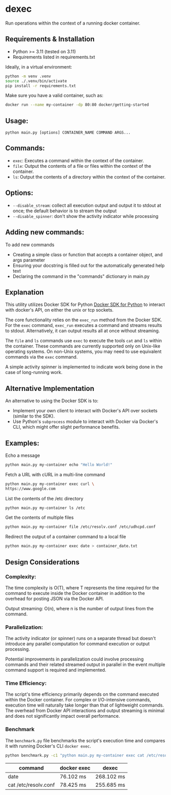 # dexec
Run operations within the context of a running docker container.

## Requirements & Installation
* Python >= 3.11 (tested on 3.11)
* Requirements listed in requirements.txt

Ideally, in a virtual environment:
```bash
python -m venv .venv
source ./.venv/bin/activate
pip install -r requirements.txt
```

Make sure you have a valid container, such as:
```bash
docker run --name my-container -dp 80:80 docker/getting-started 
```

## Usage:
`python main.py [options] CONTAINER_NAME COMMAND ARGS...`

## Commands:
  * `exec`: Executes a command within the context of the container.
  * `file`: Output the contents of a file or files within the context of the container.
  * `ls`: Output the contents of a directory within the context of the container.

## Options:
* `--disable_stream`: collect all execution output and output it to stdout at once; the default behavior is to stream the output
* `--disable_spinner`: don't show the activity indicator while processing

## Adding new commands:
To add new commands
* Creating a simple class or function that accepts a container object, and args parameter
* Ensuring your docstring is filled out for the automatically generated help text
* Declaring the command in the "commands" dictionary in main.py

## Explanation
This utility utilizes Docker SDK for Python [Docker SDK for Python](https://github.com/docker/docker-py) to interact with docker's API, on either the unix or tcp sockets. 

The core functionality relies on the `exec_run` method from the Docker SDK. For the `exec` command, `exec_run` executes a command and streams results to stdout. Alternatively, it can output results all at once without streaming.

The `file` and `ls` commands use `exec` to execute the tools `cat` and `ls` within the container. These commands are currently supported only on Unix-like operating systems. On non-Unix systems, you may need to use equivalent commands via the `exec` command.


A simple activity spinner is implemented to indicate work being done in the case of long-running work.

## Alternative Implementation
An alternative to using the Docker SDK is to:

* Implement your own client to interact with Docker's API over sockets (similar to the SDK).
* Use Python's `subprocess` module to interact with Docker via Docker's CLI, which might offer slight performance benefits.


## Examples:
Echo a message
```bash
python main.py my-container echo "Hello World!"
```

Fetch a URL with cURL in a multi-line command
```bash
python main.py my-container exec curl \
https://www.google.com
```

List the contents of the /etc directory
```bash
python main.py my-container ls /etc
```

Get the contents of multiple files
```bash
python main.py my-container file /etc/resolv.conf /etc/udhcpd.conf
```

Redirect the output of a container command to a local file
```bash
python main.py my-container exec date > container_date.txt
```

## Design Considerations
### Complexity:
The time complexity is O(T), where T represents the time required for the command to execute inside the Docker container in addition to the overhead for posting JSON via the Docker API.

Output streaming: O(n), where n is the number of output lines from the command.

### Parallelization:

The activity indicator (or spinner) runs on a separate thread but doesn't introduce any parallel computation for command
execution or output processing.

Potential improvements in parallelization could involve processing commands and their related streamed output in parallel
in the event multiple command support is required and implemented.


### Time Efficiency:

The script's time efficiency primarily depends on the command executed within the Docker container. For complex or I/O-intensive commands, execution time will naturally take longer than that of lightweight commands. The overhead from Docker API interactions and output streaming is minimal and does not significantly impact overall performance.

### Benchmark
The `benchmark.py` file benchmarks the script's execution time and compares it with running Docker's CLI `docker exec`.

```bash
python benchmark.py -c1 "python main.py my-container exec cat /etc/resolv.conf" -c2 "docker exec my-container cat /etc/resolv.conf"
```

| command              | docker exec | dexec      |
|----------------------|-------------|------------|
| date                 | 76.102 ms   | 268.102 ms |
| cat /etc/resolv.conf | 78.425 ms   | 255.685 ms |